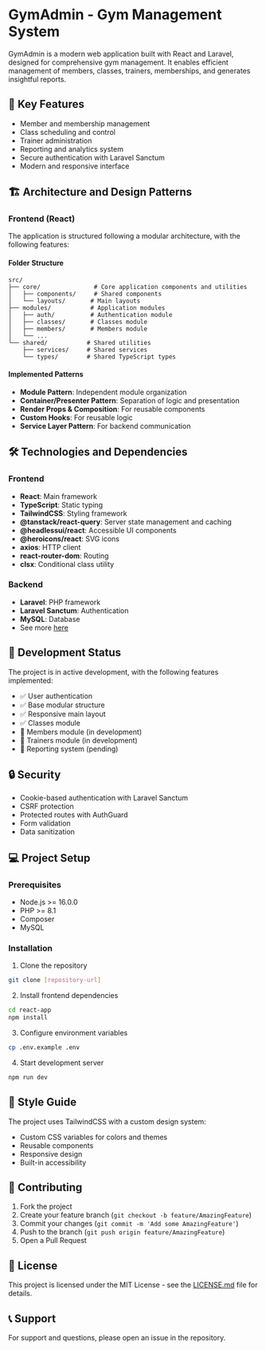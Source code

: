 # GymAdmin - Gym Management System

GymAdmin is a modern web application built with React and Laravel, designed for comprehensive gym management. It enables efficient management of members, classes, trainers, memberships, and generates insightful reports.

## 🚀 Key Features

- Member and membership management
- Class scheduling and control
- Trainer administration
- Reporting and analytics system
- Secure authentication with Laravel Sanctum
- Modern and responsive interface

## 🏗 Architecture and Design Patterns

### Frontend (React)

The application is structured following a modular architecture, with the following features:

#### Folder Structure

```
src/
├── core/               # Core application components and utilities
│   ├── components/     # Shared components
│   └── layouts/       # Main layouts
├── modules/           # Application modules
│   ├── auth/          # Authentication module
│   ├── classes/       # Classes module
│   ├── members/       # Members module
│   └── ...
└── shared/           # Shared utilities
    ├── services/     # Shared services
    └── types/        # Shared TypeScript types
```

#### Implemented Patterns

- **Module Pattern**: Independent module organization
- **Container/Presenter Pattern**: Separation of logic and presentation
- **Render Props & Composition**: For reusable components
- **Custom Hooks**: For reusable logic
- **Service Layer Pattern**: For backend communication

## 🛠 Technologies and Dependencies

### Frontend

- **React**: Main framework
- **TypeScript**: Static typing
- **TailwindCSS**: Styling framework
- **@tanstack/react-query**: Server state management and caching
- **@headlessui/react**: Accessible UI components
- **@heroicons/react**: SVG icons
- **axios**: HTTP client
- **react-router-dom**: Routing
- **clsx**: Conditional class utility

### Backend

- **Laravel**: PHP framework
- **Laravel Sanctum**: Authentication
- **MySQL**: Database
- See more [here](https://github.com/gualberto7/gym-management-api)

## 🚦 Development Status

The project is in active development, with the following features implemented:

- ✅ User authentication
- ✅ Base modular structure
- ✅ Responsive main layout
- ✅ Classes module
- 🚧 Members module (in development)
- 🚧 Trainers module (in development)
- 🚧 Reporting system (pending)

## 🔒 Security

- Cookie-based authentication with Laravel Sanctum
- CSRF protection
- Protected routes with AuthGuard
- Form validation
- Data sanitization

## 💻 Project Setup

### Prerequisites

- Node.js >= 16.0.0
- PHP >= 8.1
- Composer
- MySQL

### Installation

1. Clone the repository

```bash
git clone [repository-url]
```

2. Install frontend dependencies

```bash
cd react-app
npm install
```

3. Configure environment variables

```bash
cp .env.example .env
```

4. Start development server

```bash
npm run dev
```

## 🎨 Style Guide

The project uses TailwindCSS with a custom design system:

- Custom CSS variables for colors and themes
- Reusable components
- Responsive design
- Built-in accessibility

## 🤝 Contributing

1. Fork the project
2. Create your feature branch (`git checkout -b feature/AmazingFeature`)
3. Commit your changes (`git commit -m 'Add some AmazingFeature'`)
4. Push to the branch (`git push origin feature/AmazingFeature`)
5. Open a Pull Request

## 📝 License

This project is licensed under the MIT License - see the [LICENSE.md](LICENSE.md) file for details.

## 📞 Support

For support and questions, please open an issue in the repository.
